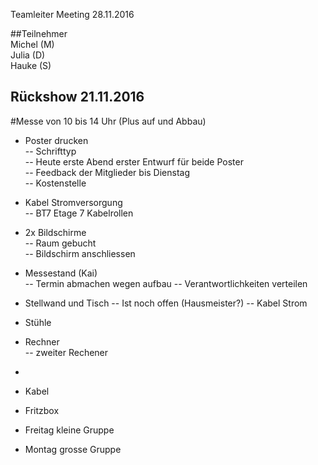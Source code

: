 Teamleiter Meeting 28.11.2016        
        
##Teilnehmer        
Michel (M)            
Julia (D)            
Hauke (S) 

## Rückshow 21.11.2016  

#Messe von 10 bis 14 Uhr (Plus auf und Abbau)      
      
- Poster drucken        
-- Schrifttyp     
-- Heute erste Abend erster Entwurf für beide Poster      
-- Feedback der Mitglieder bis Dienstag     
-- Kostenstelle      
     
- Kabel Stromversorgung     
-- BT7 Etage 7 Kabelrollen     
     
- 2x Bildschirme    
-- Raum gebucht    
-- Bildschirm anschliessen     
    
    
- Messestand (Kai)     
-- Termin abmachen wegen aufbau 
-- Verantwortlichkeiten verteilen

- Stellwand und Tisch
-- Ist noch offen (Hausmeister?)
-- Kabel Strom

- Stühle    
- Rechner    
-- zweiter Rechener     
-     
- Kabel    
- Fritzbox   
   
   
- Freitag kleine Gruppe     
- Montag grosse Gruppe     
   
